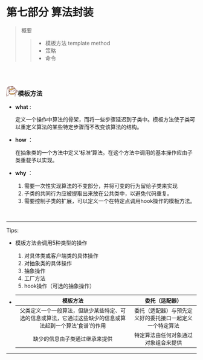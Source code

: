 <h1>第七部分 算法封装</h1>

> 概要
>
> > - 模板方法 template method
> > - 策略
> > - 命令

<br>

<br>

<img src="https://github.com/zhuxinyu/blog/blob/master/logo.jpg" width = "30" height = "30" div align=left /><h3>模板方法</h3>

- **what** : 

  定义一个操作中算法的骨架，而将一些步骤延迟到子类中。模板方法使子类可以重定义算法的某些特定步骤而不改变该算法的结构。 

- **how** ：

  在抽象类的一个方法中定义‘标准’算法。在这个方法中调用的基本操作应由子类重载予以实现。

- **why** ：

  1. 需要一次性实现算法的不变部分，并将可变的行为留给子类来实现
  2. 子类的共同行为应被提取出来放在公共类中，以避免代码重复。
  3. 需要控制子类的扩展，可以定义一个在特定点调用hook操作的模板方法。

<br>

---

Tips:

- 模板方法会调用5种类型的操作

  1. 对具体类或客户端类的具体操作
  2. 对抽象类的具体操作
  3. 抽象操作
  4. 工厂方法
  5. hook操作（可选的抽象操作）

- |                           模板方法                           |                      委托（适配器）                      |
  | :----------------------------------------------------------: | :------------------------------------------------------: |
  | 父类定义一个一般算法，但缺少某些特定、可选的信息或算法，它通过这些缺少的信息或算法起到一个算法‘食谱’的作用 | 委托（适配器）与预先定义好的委托接口一起定义一个特定算法 |
  |                缺少的信息由子类通过继承来提供                |           特定算法由任何对象通过对象组合来提供           |

---

<br>